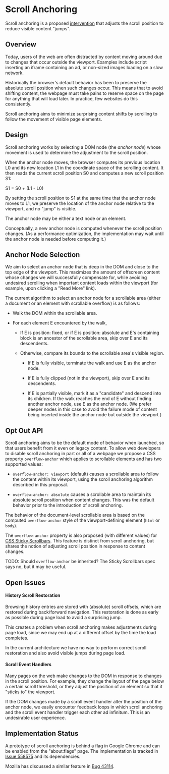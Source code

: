 # Scroll Anchoring

Scroll anchoring is a proposed
[intervention](https://github.com/WICG/interventions)
that adjusts the scroll position to reduce visible content "jumps".

## Overview

Today, users of the web are often distracted by content moving around due to
changes that occur outside the viewport.  Examples include script inserting an
iframe containing an ad, or non-sized images loading on a slow network.

Historically the browser's default behavior has been to preserve the absolute
scroll position when such changes occur.  This means that to avoid shifting
content, the webpage must take pains to reserve space on the page for anything
that will load later.  In practice, few websites do this consistently.

Scroll anchoring aims to minimize surprising content shifts by scrolling to
follow the movement of visible page elements.

## Design

Scroll anchoring works by selecting a DOM node (the *anchor node*) whose
movement is used to determine the adjustment to the scroll position.

When the anchor node moves, the browser computes its previous location L0 and
its new location L1 in the coordinate space of the scrolling content.  It then
reads the current scroll position S0 and computes a new scroll position S1:

  S1 = S0 + (L1 - L0)

By setting the scroll position to S1 at the same time that the anchor node moves
to L1, we preserve the location of the anchor node relative to the viewport, and
no "jump" is visible.

The anchor node may be either a text node or an element.

Conceptually, a new anchor node is computed whenever the scroll position
changes.  (As a performance optimization, the implementation may wait until the
anchor node is needed before computing it.)

## Anchor Node Selection

We aim to select an anchor node that is deep in the DOM and close to the top
edge of the viewport.  This maximizes the amount of offscreen content whose
changes we will successfully compensate for, while avoiding undesired scrolling
when important content loads within the viewport (for example, upon clicking a
"Read More" link).

The current algorithm to select an anchor node for a scrollable area (either a
document or an element with scrollable overflow) is as follows:

* Walk the DOM within the scrollable area.

* For each element E encountered by the walk,

    - If E is position: fixed, or if E is position: absolute and E's containing
      block is an ancestor of the scrollable area, skip over E and its
      descendents.

    - Otherwise, compare its bounds to the scrollable area's visible region.

        - If E is fully visible, terminate the walk and use E as the anchor
          node.

        - If E is fully clipped (not in the viewport), skip over E and its
          descendents.

        - If E is partially visible, mark it as a "candidate" and descend into
          its children.  If the walk reaches the end of E without finding
          another anchor node, use E as the anchor node.  (We prefer deeper
          nodes in this case to avoid the failure mode of content being inserted
          inside the anchor node but outside the viewport.)

## Opt Out API

Scroll anchoring aims to be the default mode of behavior when launched, so that
users benefit from it even on legacy content.  To allow web developers to
disable scroll anchoring in part or all of a webpage we propose a CSS property
`overflow-anchor` which applies to scrollable elements and has two supported
values:

* `overflow-anchor: viewport` (default) causes a scrollable area to follow the
  content within its viewport, using the scroll anchoring algorithm described
  in this proposal.

* `overflow-anchor: absolute` causes a scrollable area to maintain its absolute
  scroll position when content changes.  This was the default behavior prior to
  the introduction of scroll anchoring.

The behavior of the document-level scrollable area is based on the computed
`overflow-anchor` style of the viewport-defining element (`html` or `body`).

The `overflow-anchor` property is also proposed (with different values) for
[CSS Sticky Scrollbars](http://tabatkins.github.io/specs/css-sticky-scrollbars/).
This feature is distinct from scroll anchoring, but shares the notion of
adjusting scroll position in response to content changes.

TODO: Should `overflow-anchor` be inherited?  The Sticky Scrollbars spec says
no, but it may be useful.

## Open Issues

#### History Scroll Restoration

Browsing history entries are stored with (absolute) scroll offsets, which are
restored during back/forward navigation.  This restoration is done as early as
possible during page load to avoid a surprising jump.

This creates a problem when scroll anchoring makes adjustments during page load,
since we may end up at a different offset by the time the load completes.

In the current architecture we have no way to perform correct scroll restoration
and also avoid visible jumps during page load.

#### Scroll Event Handlers

Many pages on the web make changes to the DOM in response to changes in the
scroll position.  For example, they change the layout of the page below a
certain scroll threshold, or they adjust the position of an element so that it
"sticks to" the viewport.

If the DOM changes made by a scroll event handler alter the position of the
anchor node, we easily encounter feedback loops in which scroll anchoring and
the scroll event handler trigger each other ad infinitum.  This is an
undesirable user experience.

## Implementation Status

A prototype of scroll anchoring is behind a flag in Google Chrome and can be
enabled from the "about:flags" page.  The implementation is tracked in
[Issue 558575](http://crbug.com/558575) and its dependencies.

Mozilla has discussed a similar feature in
[Bug 43114](https://bugzilla.mozilla.org/show_bug.cgi?id=43114).
